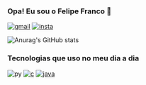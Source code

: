 ### Opa! Eu sou o Felipe Franco 🚀

[![gmail](https://img.shields.io/badge/Gmail-D14836?style=for-the-badge&logo=gmail&logoColor=white)](https://mail.google.com/mail/u/0/#inbox?compose=CllgCJvmXxlnChTnVlxzHlfvpsjFhvCNTPQMbxnMRfRlBZnmkzvzQjsGCzVxddzvBRrDmSNxgML)
[![insta](https://img.shields.io/badge/Instagram-E4405F?style=for-the-badge&logo=instagram&logoColor=white)](https://www.instagram.com/felipefrancooo/)

![Anurag's GitHub stats](https://github-readme-stats.vercel.app/api?username=felipefrancoo&show_icons=true&theme=dracula)

### Tecnologias que uso no meu dia a dia
![py](https://img.shields.io/badge/Python-3776AB?style=for-the-badge&logo=python&logoColor=white)
[![c](https://img.shields.io/badge/C-00599C?style=for-the-badge&logo=c&logoColor=white)](https://github.com/FelipeFrancoo/AP1-AP2)
[![java](https://img.shields.io/badge/Java-ED8B00?style=for-the-badge&logo=openjdk&logoColor=white)](https://github.com/FelipeFrancoo/POO)
